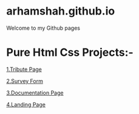 # arhamshah.github.io
Welcome to my Github pages

# Pure Html Css Projects:-

<a href="https://arhamshah.github.io/tribute">1.Tribute Page</a>

<a href="https://arhamshah.github.io/survey-form">2.Survey Form</a>

<a href="https://arhamshah.github.io/documentation-page">3.Documentation Page</a>

<a href="https://arhamshah.github.io/landing-page">4.Landing Page</a>
